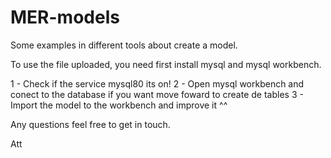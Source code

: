 # MER-models
Some examples in different tools about create a model.

To use the file uploaded, you need first install mysql and mysql workbench.

1 - Check if the service mysql80 its on!
2 - Open mysql workbench and conect to the database if you want move foward to create de tables
3 - Import the model to the workbench and improve it ^^

Any questions feel free to get in touch.

Att
